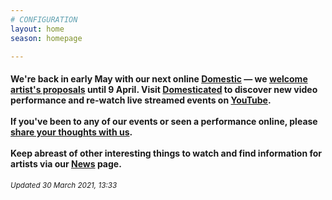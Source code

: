 ```yaml
---
# CONFIGURATION
layout: home
season: homepage

---
```

#### We're back in early May with our next online [Domestic](/current/2021-domestic) — we <a href="http://domesticmcr.posthaven.com" target="_blank">welcome artist's proposals</a> until 9 April. Visit <a href="http://domesticatedonline.org" target="_blank">Domesticated</a> to discover new video performance and re-watch live streamed events on <a href="http://bit.ly/YTwarnmcr" target="_blank">YouTube</a>.<br><br>If you've been to any of our events or seen a performance online, please <a href="http://bit.ly/warnmcrfeedback" target="_blank">share your thoughts with us</a>.<br><br>Keep abreast of other interesting things to watch and find information for artists via our [News](/news) page.        
<small>*Updated 30 March 2021, 13:33*</small>
